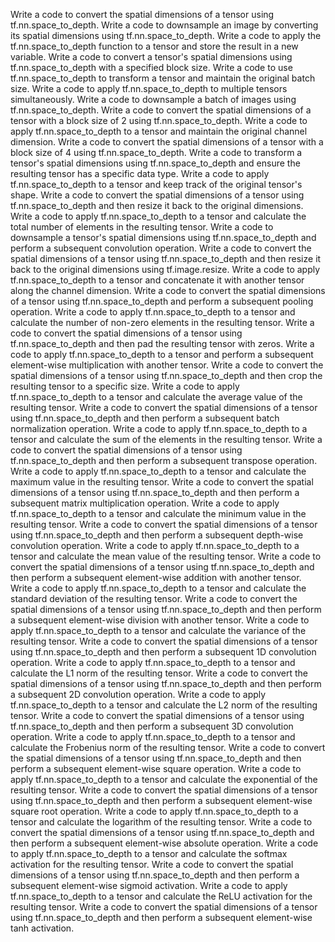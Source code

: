 Write a code to convert the spatial dimensions of a tensor using tf.nn.space_to_depth.
Write a code to downsample an image by converting its spatial dimensions using tf.nn.space_to_depth.
Write a code to apply the tf.nn.space_to_depth function to a tensor and store the result in a new variable.
Write a code to convert a tensor's spatial dimensions using tf.nn.space_to_depth with a specified block size.
Write a code to use tf.nn.space_to_depth to transform a tensor and maintain the original batch size.
Write a code to apply tf.nn.space_to_depth to multiple tensors simultaneously.
Write a code to downsample a batch of images using tf.nn.space_to_depth.
Write a code to convert the spatial dimensions of a tensor with a block size of 2 using tf.nn.space_to_depth.
Write a code to apply tf.nn.space_to_depth to a tensor and maintain the original channel dimension.
Write a code to convert the spatial dimensions of a tensor with a block size of 4 using tf.nn.space_to_depth.
Write a code to transform a tensor's spatial dimensions using tf.nn.space_to_depth and ensure the resulting tensor has a specific data type.
Write a code to apply tf.nn.space_to_depth to a tensor and keep track of the original tensor's shape.
Write a code to convert the spatial dimensions of a tensor using tf.nn.space_to_depth and then resize it back to the original dimensions.
Write a code to apply tf.nn.space_to_depth to a tensor and calculate the total number of elements in the resulting tensor.
Write a code to downsample a tensor's spatial dimensions using tf.nn.space_to_depth and perform a subsequent convolution operation.
Write a code to convert the spatial dimensions of a tensor using tf.nn.space_to_depth and then resize it back to the original dimensions using tf.image.resize.
Write a code to apply tf.nn.space_to_depth to a tensor and concatenate it with another tensor along the channel dimension.
Write a code to convert the spatial dimensions of a tensor using tf.nn.space_to_depth and perform a subsequent pooling operation.
Write a code to apply tf.nn.space_to_depth to a tensor and calculate the number of non-zero elements in the resulting tensor.
Write a code to convert the spatial dimensions of a tensor using tf.nn.space_to_depth and then pad the resulting tensor with zeros.
Write a code to apply tf.nn.space_to_depth to a tensor and perform a subsequent element-wise multiplication with another tensor.
Write a code to convert the spatial dimensions of a tensor using tf.nn.space_to_depth and then crop the resulting tensor to a specific size.
Write a code to apply tf.nn.space_to_depth to a tensor and calculate the average value of the resulting tensor.
Write a code to convert the spatial dimensions of a tensor using tf.nn.space_to_depth and then perform a subsequent batch normalization operation.
Write a code to apply tf.nn.space_to_depth to a tensor and calculate the sum of the elements in the resulting tensor.
Write a code to convert the spatial dimensions of a tensor using tf.nn.space_to_depth and then perform a subsequent transpose operation.
Write a code to apply tf.nn.space_to_depth to a tensor and calculate the maximum value in the resulting tensor.
Write a code to convert the spatial dimensions of a tensor using tf.nn.space_to_depth and then perform a subsequent matrix multiplication operation.
Write a code to apply tf.nn.space_to_depth to a tensor and calculate the minimum value in the resulting tensor.
Write a code to convert the spatial dimensions of a tensor using tf.nn.space_to_depth and then perform a subsequent depth-wise convolution operation.
Write a code to apply tf.nn.space_to_depth to a tensor and calculate the mean value of the resulting tensor.
Write a code to convert the spatial dimensions of a tensor using tf.nn.space_to_depth and then perform a subsequent element-wise addition with another tensor.
Write a code to apply tf.nn.space_to_depth to a tensor and calculate the standard deviation of the resulting tensor.
Write a code to convert the spatial dimensions of a tensor using tf.nn.space_to_depth and then perform a subsequent element-wise division with another tensor.
Write a code to apply tf.nn.space_to_depth to a tensor and calculate the variance of the resulting tensor.
Write a code to convert the spatial dimensions of a tensor using tf.nn.space_to_depth and then perform a subsequent 1D convolution operation.
Write a code to apply tf.nn.space_to_depth to a tensor and calculate the L1 norm of the resulting tensor.
Write a code to convert the spatial dimensions of a tensor using tf.nn.space_to_depth and then perform a subsequent 2D convolution operation.
Write a code to apply tf.nn.space_to_depth to a tensor and calculate the L2 norm of the resulting tensor.
Write a code to convert the spatial dimensions of a tensor using tf.nn.space_to_depth and then perform a subsequent 3D convolution operation.
Write a code to apply tf.nn.space_to_depth to a tensor and calculate the Frobenius norm of the resulting tensor.
Write a code to convert the spatial dimensions of a tensor using tf.nn.space_to_depth and then perform a subsequent element-wise square operation.
Write a code to apply tf.nn.space_to_depth to a tensor and calculate the exponential of the resulting tensor.
Write a code to convert the spatial dimensions of a tensor using tf.nn.space_to_depth and then perform a subsequent element-wise square root operation.
Write a code to apply tf.nn.space_to_depth to a tensor and calculate the logarithm of the resulting tensor.
Write a code to convert the spatial dimensions of a tensor using tf.nn.space_to_depth and then perform a subsequent element-wise absolute operation.
Write a code to apply tf.nn.space_to_depth to a tensor and calculate the softmax activation for the resulting tensor.
Write a code to convert the spatial dimensions of a tensor using tf.nn.space_to_depth and then perform a subsequent element-wise sigmoid activation.
Write a code to apply tf.nn.space_to_depth to a tensor and calculate the ReLU activation for the resulting tensor.
Write a code to convert the spatial dimensions of a tensor using tf.nn.space_to_depth and then perform a subsequent element-wise tanh activation.